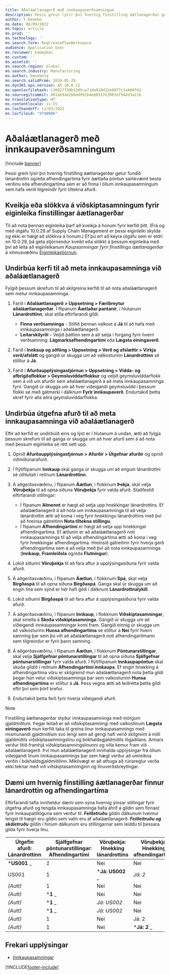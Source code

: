 ```yaml
---
title: Aðaláætlanagerð með innkaupaverðsamningum
description: Þessi grein lýsir því hvernig fínstilling áætlanagerðar getur fundið lánardrottin og/eða afhendingartíma fyrir áætlaða pöntun samkvæmt besta verðinu eða afhendingartíma sem er að finna í innkaupasamningum.
author: t-benebo
ms.date: 08/09/2022
ms.topic: article
ms.prod: ''
ms.technology: ''
ms.search.form: ReqCreatePlanWorkspace
audience: Application User
ms.reviewer: kamaybac
ms.custom: ''
ms.assetid: ''
ms.search.region: Global
ms.search.industry: Manufacturing
ms.author: benebotg
ms.search.validFrom: 2020-05-29
ms.dyn365.ops.version: AX 10.0.12
ms.openlocfilehash: c36827738b13d5ca71da910d32e8877c1a408f62
ms.sourcegitcommit: 491ab9ae2b6ed991b4eb0317e396fef542d3a21b
ms.translationtype: HT
ms.contentlocale: is-IS
ms.lasthandoff: 11/03/2022
ms.locfileid: "9740986"
---
```

# <a name="master-planning-with-purchase-trade-agreements"></a>Aðaláætlanagerð með innkaupaverðsamningum

[!include [banner](../../includes/banner.md)]

Þessi grein lýsir því hvernig fínstilling áætlanagerðar getur fundið lánardrottin og/eða afhendingartíma fyrir áætlaða pöntun samkvæmt besta verðinu eða afhendingartíma sem er að finna í öllum innkaupasamningum sem hafa verið tilgreindir fyrir tiltekna afurð.

## <a name="turn-the-purchase-trade-agreements-for-planning-optimization-feature-on-or-off"></a>Kveikja eða slökkva á viðskiptasamningum fyrir eiginleika fínstillingar áætlanagerðar

Til að nota þennan eiginleika þarf að kveikja á honum fyrir kerfið þitt. (Frá og með útgáfu 10.0.29 af Supply Chain Management er þessi eiginleiki skylda og ekki er hægt að slökkva á honum.) Ef þú ert að keyra útgáfu sem er eldri en 10.0.29, þá geta stjórnendur kveikt eða slökkt á þessum eiginleika með því að leita að eiginleikanum *Kaupsamningar fyrir fínstillingu áætlanagerðar* á vinnusvæðinu [Eiginleikastjórnun](../../../fin-ops-core/fin-ops/get-started/feature-management/feature-management-overview.md).

## <a name="prepare-your-system-to-evaluate-purchase-trade-agreements-during-master-planning"></a>Undirbúa kerfi til að meta innkaupasamninga við aðaláætlanagerð

Fylgið þessum skrefum til að skilgreina kerfið til að nota aðaláætlanagerð sem metur innkaupasamninga.

1. Farið í **Aðaláætlanagerð \> Uppsetning \> Færibreytur aðaláætlanagerðar**. Í flipanum **Áætlaðar pantanir**, í hlutanum **Lánardrottinn**, skal stilla eftirfarandi gildi:

    - **Finna verðsamninga** - Stillið þennan valkost á **Já** til að hafa með innkaupasamninga í aðaláætlanagerð.
    - **Leitarskilyrði** – Veljið þáttinn sem á að setja í forgang fyrir hvern verðsamning: **Lágmarksafhendingartími** eða **Lægsta einingaverð**.

1. Farið í **Innkaup og aðföng \> Uppsetning \> Verð og afslættir \> Virkja verð/afslátt** og gangið úr skugga um að valkosturinn **Lánardrottinn** sé stilltur á **Já**.
1. Farið í **Afurðaupplýsingastjórnun \> Uppsetning \> Vídda- og afbrigðaflokkar \> Geymsluvíddarflokkur** og veljið geymsluvíddarflokk sem á við um afurðir sem aðaláætlanagerð á að meta innkaupasamninga fyrir. Gangið úr skugga um að hver viðeigandi geymsluvídd í þessum flokki sé með gátmerki í dálknum **Fyrir innkaupaverð**. Endurtakið þetta skref fyrir alla aðra geymsluvíddarflokka.

## <a name="prepare-a-released-product-to-evaluate-purchase-trade-agreements-during-master-planning"></a>Undirbúa útgefna afurð til að meta innkaupasamninga við aðaláætlanagerð

Eftir að kerfið er undirbúið eins og lýst er í hlutanum á undan, ætti að fylgja þessum skrefum til að ganga úr skugga um að hver afurð sem á að nota með þessum eiginleika sé rétt sett upp.

1. Opnið **Afurðaupplýsingastjórnun \> Afurðir \> Útgefnar afurðir** og opnið viðmiðunarafurð.
1. Í flýtiflipanum **Innkaup** skal ganga úr skugga um að engum lánardrottni sé úthlutað í reitnum **Lánardrottinn**.
1. Á aðgerðasvæðinu, í flipanum **Áætlun**, í flokknum **Þekja**, skal velja **Vöruþekja** til að opna síðuna **Vöruþekja** fyrir valda afurð. Staðfestið eftirfarandi stillingar:

    - Í flipanum **Almennt** er hægt að setja upp hnekkingar lánardrottins. Ef aðaláætlanagerð á að nota um innkaupasamninga til að velja lánardrottin ætti að koma í veg fyrir hnekkingu lánardrottins með því að hreinsa gátreitinn **Nota tiltekna stillingu**.
    - Í flipanum **Afhendingartími** er hægt að setja upp hnekkingar afhendingartíma. Ef ætlunin er að aðaláætlanagerð noti innkaupasamninga til að velja afhendingartíma ætti að koma í veg fyrir hnekkingar afhendingartíma. Hreinsið gátreitinn fyrir hverja gerð afhendingartíma sem á að velja með því að nota innkaupasamninga (**Innkaup**, **Framleiðsla** og/eða **Flutningur**).

1. Lokið síðunni **Vöruþekja** til að fara aftur á upplýsingasíðuna fyrir valda afurð.
1. Á aðgerðasvæðinu, í flipanum **Áætlun**, í flokknum **Spá**, skal velja **Birgðaspá** til að opna síðuna **Birgðaspá**. Ganga skal úr skugga um að engin lína sem sýnd er hér hafi gildi í dálknum **Lánardrottnalykill**.
1. Lokið síðunni **Birgðaspá** til að fara aftur á upplýsingasíðuna fyrir valda afurð.
1. Á aðgerðasvæðinu, í flipanum **Innkaup**, í flokknum **Viðskiptasamningar**, skal smella á **Skoða viðskiptasamninga**. Gangið úr skugga um að viðeigandi innkaupasamningar komi fram. Gangið einnig úr skugga um að valkosturinn **Hunsa afhendingartíma** sé stilltur á **Nei** fyrir hvern samning þar sem þú vilt að aðaláætlanagerð noti afhendingartímann sem tilgreindur er fyrir þann samning.
1. Á aðgerðasvæðinu, í flipanum **Áætlun**, í flokknum **Pöntunarstillingar**, skal velja **Sjálfgefnar pöntunarstillingar** til að opna síðuna **Sjálfgefnar pöntunarstillingar** fyrir valda afurð. Í flýtiflipanum **Innkaupapöntun** skal skoða gildið í reitnum **Afhendingartími innkaupa**. Ef engin hnekking á afhendingartíma vöru er skilgreind mun aðaláætlanagerð nota þetta gildi þegar hún velur viðskiptasamninga þar sem valkosturinn **Hunsa afhendingartíma** er stilltur á **Já**. Þess vegna ætti að leiðrétta þetta gildi eftir því sem þörf krefur.
1. Endurtakið þetta ferli fyrir hverja viðeigandi afurð.

> [!NOTE]
> Fínstilling áætlanagerðar styður innkaupasamninga með mörgum gjaldmiðlum. Þegar leitað er að viðskiptasamningi með valkostinum **Lægsta einingaverð** mun kerfið taka til greina línur innkaupasamnings með mismunandi gjaldmiðlum svo lengi sem að gengi hafi verið skilgreint á milli gjaldmiðils viðskiptasamningslínu og bókhaldsgjaldmiðils lögaðilans. Annars verður litið framhjá viðskiptasamningslínunni og villa kemur fram við aðaláætlanagerð. Því mun aðaláætlanagerð innihalda upplýsingar frá öllum viðeigandi línum innkaupasamnings þar sem hægt verður að umreikna verðin í bókhaldsgjaldmiðilinn. Mikilvægt er að athuga að rúnareglur verða ekki teknar með við viðskiptasamninginn og línuverðsbreytingar.

## <a name="examples-of-how-master-planning-finds-vendor-and-lead-times"></a>Dæmi um hvernig fínstilling áætlanagerðar finnur lánardrottin og afhendingartíma

Eftirfarandi tafla inniheldur dæmi sem sýna hvernig ýmsar stillingar fyrir útgefna afurð og tengda innkaupasamninga hafa áhrif á gildin sem finnast fyrir innkaupatillöguna sem verður til. **Feitletruðu** gildin dálkunum tveimur lengst til hægri eru gildin sem valin eru af aðaláætlanagerð. **_Feitleitruðu og skáletruðu_** gildin í hinum dálkunum eru stillingarnar sem leiddu til þessara gilda fyrir hverja línu.

| Útgefin afurð: Lánardrottinn | Sjálfgefnar pöntunarstillingar: Afhendingartími | Vöruþekja: Hnekking lánardrottins | Vöruþekja: Hnekking afhendingartíma | Verðsamningur: Lánardrottinn | Verðsamningur: Afhendingartími | Verðsamningur: Hunsa afhendingartíma | Lánardrottinn sem verður til | Afhendingartíma sem verður til |
| --- | --- | --- | --- | --- | --- | --- | --- | --- |
| ***US001** _ | _*_1_*_ | Nei | Nei | US003 | 3 | Nei | _ *US001** | **1** |
| US001 | 1 | ***Já: US002** _ | _*_Já: 2_*_ | US003 | 3 | Nei | _ *US002** | **2** |
| *(Autt)* | 1 | Nei | Nei | ***US003** _ | _*_3_*_ | Nei | _ *US003** | **3** |
| *(Autt)* | ***1** _ | Nei | Nei | _*_US003_*_ | 3 | Já | _ *US003** | **1** |
| *(Autt)* | ***1** _ | _*_Já: US002_*_ | Nei | US003 | 3 | Nei | _ *US002** | **1** |
| *(Autt)* | ***1** _ | _*_Já: US002_*_ | Nei | US003 | 3 | Nei | _ *US002** | **1** |
| *(Autt)* | 1 | Nei | Já: 2 | ***US003** _ | _*_3_*_ | Nei | _ *US003** | **3** |
| *(Autt)* | 1 | Nei | ***Já: 2** _ | _*_US003_*_ | 3 | Já | _ *US003** | **2** |

## <a name="additional-resources"></a>Frekari upplýsingar

- [Innkaupasamningar](../../procurement/purchase-agreements.md)


[!INCLUDE[footer-include](../../../includes/footer-banner.md)]
